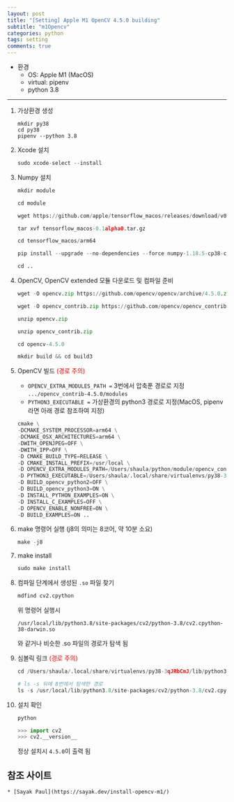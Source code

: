 ```yaml
---
layout: post
title: "[Setting] Apple M1 OpenCV 4.5.0 building"
subtitle: "m1Opencv"
categories: python
tags: setting
comments: true
---
```


* 환경
    - OS: Apple M1 (MacOS)
    - virtual: pipenv
    - python 3.8

* * *

1. 가상환경 생성
    ```
    mkdir py38
    cd py38
    pipenv --python 3.8
    ```

2. Xcode 설치
    ```python
    sudo xcode-select --install
    ```

3. Numpy 설치
    ```python
    mkdir module

    cd module

    wget https://github.com/apple/tensorflow_macos/releases/download/v0.1alpha0/tensorflow_macos-0.1alpha0.tar.gz
    
    tar xvf tensorflow_macos-0.1alpha0.tar.gz
    
    cd tensorflow_macos/arm64

    pip install --upgrade --no-dependencies --force numpy-1.18.5-cp38-cp38-macosx_11_0_arm64.whl

    cd ..

4. OpenCV, OpenCV extended 모듈 다운로드 및 컴파일 준비
    ```python
    wget -O opencv.zip https://github.com/opencv/opencv/archive/4.5.0.zip
    
    wget -O opencv_contrib.zip https://github.com/opencv/opencv_contrib/archive/4.5.0.zip
    
    unzip opencv.zip
    
    unzip opencv_contrib.zip
    
    cd opencv-4.5.0
    
    mkdir build && cd build3
    ```

5. OpenCV 빌드 <span style="color:red">(경로 주의)</span><br>
    * `OPENCV_EXTRA_MODULES_PATH =` 3번에서 압축푼 경로로 지정 `.../opencv_contrib-4.5.0/modules`
    * `PYTHON3_EXECUTABLE =` 가상환경의 python3 경로로 지정(MacOS, pipenv라면 아래 경로 참조하여 지정)
    ```python
    cmake \
    -DCMAKE_SYSTEM_PROCESSOR=arm64 \
    -DCMAKE_OSX_ARCHITECTURES=arm64 \
    -DWITH_OPENJPEG=OFF \
    -DWITH_IPP=OFF \
    -D CMAKE_BUILD_TYPE=RELEASE \
    -D CMAKE_INSTALL_PREFIX=/usr/local \
    -D OPENCV_EXTRA_MODULES_PATH=/Users/shaula/python/module/opencv_contrib-4.5.0/modules \
    -D PYTHON3_EXECUTABLE=/Users/shaula/.local/share/virtualenvs/py38-3qJRbCmJ/bin/python3 \
    -D BUILD_opencv_python2=OFF \
    -D BUILD_opencv_python3=ON \
    -D INSTALL_PYTHON_EXAMPLES=ON \
    -D INSTALL_C_EXAMPLES=OFF \
    -D OPENCV_ENABLE_NONFREE=ON \
    -D BUILD_EXAMPLES=ON ..
    ```

6. make 명령어 실행 (j8의 의미는 8코어, 약 10분 소요)
    ```python
    make -j8
    ```

7. make install
    ```python
    sudo make install
    ```

8. 컴파일 단계에서 생성된 `.so` 파일 찾기
    ```python
    mdfind cv2.cpython
    ```
    위 명령어 실행시
    ```
    /usr/local/lib/python3.8/site-packages/cv2/python-3.8/cv2.cpython-38-darwin.so
    ```
    와 같거나 비슷한 .so 파일의 경로가 탐색 됨

9. 심볼릭 링크 <span style="color:red">(경로 주의)</span>
    ```python
    cd /Users/shaula/.local/share/virtualenvs/py38-3qJRbCmJ/lib/python3.8/site-packages
    
    # ls -s 뒤에 8번에서 탐색한 경로
    ls -s /usr/local/lib/python3.8/site-packages/cv2/python-3.8/cv2.cpython-38-darwin.so
    ```

10. 설치 확인
    ```python
    python
    
    >>> import cv2
    >>> cv2.__version__
    ```
    정상 설치시 `4.5.0`이 출력 됨


## 참조 사이트
    * [Sayak Paul](https://sayak.dev/install-opencv-m1/)